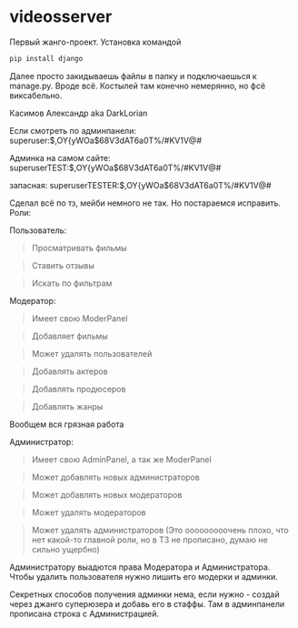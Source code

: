 # videosserver
Первый жанго-проект. Установка командой 

```python
pip install django
```

Далее просто закидываешь файлы в папку и подключаешься к manage.py. Вроде всё. Костылей там конечно немерянно, но фсё виксабельно.

Касимов Александр aka DarkLorian

Если смотреть по админпанели:
superuser:$,OY{yWOa$68V3dAT6a0T%/#KV1V@#

Админка на самом сайте:
superuserTEST:$,OY{yWOa$68V3dAT6a0T%/#KV1V@#

запасная:
superuserTESTER:$,OY{yWOa$68V3dAT6a0T%/#KV1V@#

Сделал всё по тз, мейби немного не так. Но постараемся исправить. 
Роли:

Пользователь:

> Просматривать фильмы

> Ставить отзывы

> Искать по фильтрам

Модератор:

> Имеет свою ModerPanel

> Добавляет фильмы

> Может удалять пользователей

> Добавлять актеров

> Добавлять продюсеров

> Добавлять жанры

Вообщем вся грязная работа

Администратор:

> Имеет свою AdminPanel, а так же ModerPanel

> Может добавлять новых администраторов

> Может добавлять новых модераторов

> Может удалять модераторов

> Может удалять администраторов (Это ооооооооочень плохо, что нет какой-то главной роли, но в ТЗ не прописано, думаю не сильно ущербно)

Администратору выадются права Модератора и Администратора. Чтобы удалить пользователя нужно лишить его модерки и админки.

Секретных способов получения админки нема, если нужно - создай через джанго суперюзера и добавь его в стаффы. Там в админпанели прописана строка с Администрацией.
